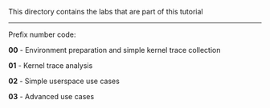 This directory contains the labs that are part of this tutorial

- - -

Prefix number code:

**00** - Environment preparation and simple kernel trace collection

**01** - Kernel trace analysis

**02** - Simple userspace use cases

**03** - Advanced use cases
